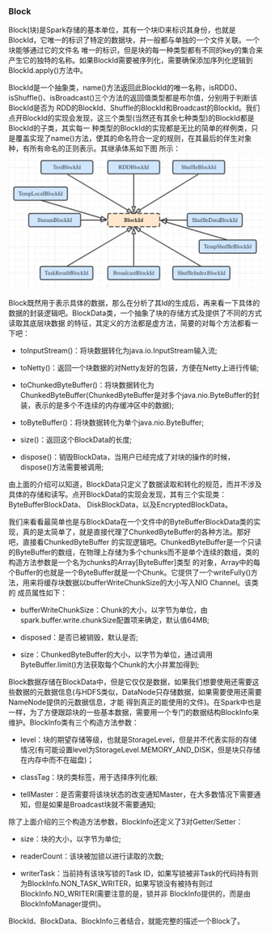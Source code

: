 ### Block

Block(块)是Spark存储的基本单位，其有一个块ID来标识其身份，也就是BlockId，它唯一的标识了特定的数据块，并一般都与单独的一个文件关联。一个块能够通过它的文件名
唯一的标识，但是块的每一种类型都有不同的key的集合来产生它的独特的名称。如果BlockId需要被序列化，需要确保添加序列化逻辑到BlockId.apply()方法中。

BlockId是一个抽象类，name()方法返回此BlockId的唯一名称，isRDD()、isShuffle()、isBroadcast()三个方法的返回值类型都是布尔值，分别用于判断该BlockId是否为
RDD的BlockId、Shuffle的BlockId和Broadcast的BlockId。我们点开BlockId的实现会发现，这三个类型(当然还有其余七种类型)的BlockId都是BlockId的子类，其实每一
种类型的BlockId的实现都是无比的简单的样例类，只是覆盖实现了name()方法，使其的命名符合一定的规则，在其最后的伴生对象种，有所有命名的正则表示。其继承体系如下图
所示：
![BlockId继承体系](../image/blockid.png "BlockId继承体系")

Block既然用于表示具体的数据，那么在分析了其Id的生成后，再来看一下具体的数据的封装逻辑吧。BlockData类，一个抽象了块的存储方式及提供了不同的方式读取其底层块数据
的特征，其定义的方法都是虚方法，简要的对每个方法都看一下吧：
  * toInputStream()：将块数据转化为java.io.InputStream输入流;

  * toNetty()：返回一个块数据的对Netty友好的包装，方便在Netty上进行传输;

  * toChunkedByteBuffer()：将块数据转化为ChunkedByteBuffer(ChunkedByteBuffer是对多个java.nio.ByteBuffer的封装，表示的是多个不连续的内存缓冲区中的数据);

  * toByteBuffer()：将块数据转化为单个java.nio.ByteBuffer;

  * size()：返回这个BlockData的长度;

  * dispose()：销毁BlockData，当用户已经完成了对块的操作的时候，dispose()方法需要被调用;

由上面的介绍可以知道，BlockData只定义了数据读取和转化的规范，而并不涉及具体的存储和读写。点开BlockData的实现会发现，其有三个实现类：ByteBufferBlockData、
DiskBlockData，以及EncryptedBlockData。

我们来看看最简单也是与BlockData在一个文件中的ByteBufferBlockData类的实现，真的是太简单了，就是直接代理了ChunkedByteBuffer的各种方法。那好吧，直接看ChunkedByteBuffer
的实现逻辑吧。ChunkedByteBuffer是一个只读的ByteBuffer的数组，在物理上存储为多个chunks而不是单个连续的数组，类的构造方法参数是一个名为chunks的Array[ByteBuffer]类型
的对象，Array中的每个Buffer的也就是一个ByteBuffer就是一个Chunk。它提供了一个writeFully()方法，用来将缓存块数据以bufferWriteChunkSize的大小写入NIO Channel。该类的
成员属性如下：
  * bufferWriteChunkSize：Chunk的大小，以字节为单位，由spark.buffer.write.chunkSize配置项来确定，默认值64MB;

  * disposed：是否已被销毁，默认是否;

  * size：ChunkedByteBuffer的大小，以字节为单位，通过调用ByteBuffer.limit()方法获取每个Chunk的大小并累加得到;

Block数据存储在BlockData中，但是它仅仅是数据，如果我们想要使用还需要这些数据的元数据信息(与HDFS类似，DataNode只存储数据，如果需要使用还需要NameNode提供的元数据信息，才能
得到真正的能使用的文件)。在Spark中也是一样，为了方便跟踪块的一些基本数据，需要用一个专门的数据结构BlockInfo来维护。BlockInfo类有三个构造方法参数：
  * level：块的期望存储等级，也就是StorageLevel，但是并不代表实际的存储情况(有可能设置level为StorageLevel.MEMORY_AND_DISK，但是块只存储在内存中而不在磁盘)；

  * classTag：块的类标签，用于选择序列化器;

  * tellMaster：是否需要将该块状态的改变通知Master，在大多数情况下需要通知，但是如果是Broadcast块就不需要通知;

除了上面介绍的三个构造方法参数，BlockInfo还定义了3对Getter/Setter：
  * size：块的大小，以字节为单位;

  * readerCount：该块被加锁以进行读取的次数;

  * writerTask：当前持有该块写锁的Task ID，如果写锁被非Task的代码持有则为BlockInfo.NON_TASK_WRITER，如果写锁没有被持有则过BlockInfo.NO_WRITER(需要注意的是，锁并非
  BlockInfo提供的，而是由BlockInfoManager提供)。

BlockId、BlockData、BlockInfo三者结合，就能完整的描述一个Block了。
